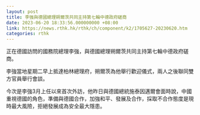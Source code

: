 ```yaml
---
layout: post
title: 李強與德國總理朔爾茨共同主持第七輪中德政府磋商
date: 2023-06-20 18:33:56.000000000 +08:00
link: https://news.rthk.hk/rthk/ch/component/k2/1705627-20230620.htm
categories: rthk
---
```


正在德國訪問的國務院總理李強，與德國總理朔爾茨共同主持第七輪中德政府磋商。

李強當地星期二早上抵達柏林總理府，朔爾茨為他舉行歡迎儀式，兩人之後聯同雙方官員舉行會談。

今次是李強3月上任以來首次外訪，他昨日與德國總統施泰因邁爾會面時說，中國重視德國的角色，準備與德國合作，加強和平、發展及合作，採取不合作態度是現時最大風險，拒絕發展成為安全最大隱患。
